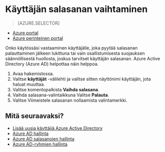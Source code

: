 <properties
    pageTitle="Azure Active Directory-käyttäjän salasanan palauttaminen | Microsoft Azure"
    description="Tässä artikkelissa kerrotaan, miten järjestelmänvalvoja palauttaa Azure Active Directory-käyttäjän salasanan."
    services="active-directory"
    documentationCenter=""
    authors="curtand"
    manager="femila"
    editor=""/>

<tags
    ms.service="active-directory"
    ms.workload="identity"
    ms.tgt_pltfrm="na"
    ms.devlang="na"
    ms.topic="article"
    ms.date="08/23/2016"
    ms.author="curtand"/>

# <a name="reset-the-password-for-a-user"></a>Käyttäjän salasanan vaihtaminen

> [AZURE.SELECTOR]
- [Azure portal](active-directory-users-reset-password-azure-portal.md)
- [Azure perinteinen portal](active-directory-create-users-reset-password.md)

Onko käytössäsi vastaaminen käyttäjälle, joka pyytää salasanan palauttaminen jälkeen lukittuna tai vain osallistumisesta suojauksen säännöllisestä huollosta, joskus tarvitset käyttäjän salasanan. Azure Active Directory (Azure AD) helpottaa näin helppoa.

  1. Avaa hakemistossa.
  2. Valitse **käyttäjät** -välilehti ja valitse sitten näyttönimi käyttäjän, jota haluat muuttaa.
  3. Valitse komentopalkista **Vaihda salasana**.
  4. Vaihda salasana-valintaikkuna Valitse **Palauta**.
  5. Valitse Viimeistele salasanan nollaamista valintamerkki.



## <a name="whats-next"></a>Mitä seuraavaksi?

- [Lisää uusia käyttäjiä Azure Active Directory](active-directory-create-users.md)
- [Azure AD hallinta](active-directory-administer.md)
- [Azure AD salasanojen hallinta](active-directory-manage-passwords.md)
- [Azure AD-ryhmien hallinta](active-directory-manage-groups.md)
